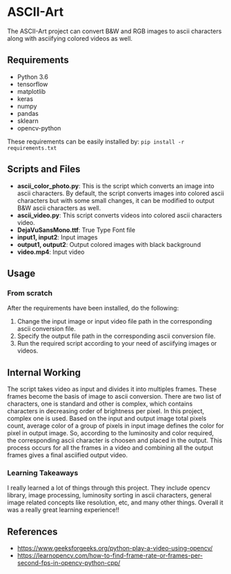 # ASCII-Art
The ASCII-Art project can convert B&W and RGB images to ascii characters along with asciifying colored videos as well.

## Requirements
- Python 3.6
- tensorflow
- matplotlib
- keras
- numpy
- pandas
- sklearn
- opencv-python

These requirements can be easily installed by:
  `pip install -r requirements.txt`

## Scripts and Files

- __ascii_color_photo.py__: This is the script which converts an image into ascii characters. By default, the script converts images into colored ascii characters but with some small changes, it can be modified to output B&W ascii characters as well.
- __ascii_video.py__: This script converts videos into colored ascii characters video.
- __DejaVuSansMono.ttf__: True Type Font file
- __input1, input2__: Input images
- __output1, output2__: Output colored images with black background
- __video.mp4__: Input video

## Usage

### From scratch
After the requirements have been installed, do the following:
1. Change the input image or input video file path in the corresponding ascii conversion file.
2. Specify the output file path in the corresponding ascii conversion file.
3. Run the required script according to your need of asciifying images or videos.

## Internal Working
The script takes video as input and divides it into multiples frames. These frames become the basis of image to ascii conversion. There are two list of characters, one is standard and other is complex, which contains characters in decreasing order of brightness per pixel. In this project, complex one is used. Based on the input and output image total pixels count, average color of a group of pixels in input image defines the color for pixel in output image. So, according to the luminosity and color required, the corresponding ascii character is choosen and placed in the output. This process occurs for all the frames in a video and combining all the output frames gives a final asciified output video.

### Learning Takeaways
I really learned a lot of things through this project. They include opencv library, image processing, luminosity sorting in ascii characters, general image related concepts like resolution, etc, and many other things.
Overall it was a really great learning experience!!

## References
- https://www.geeksforgeeks.org/python-play-a-video-using-opencv/
- https://learnopencv.com/how-to-find-frame-rate-or-frames-per-second-fps-in-opencv-python-cpp/
